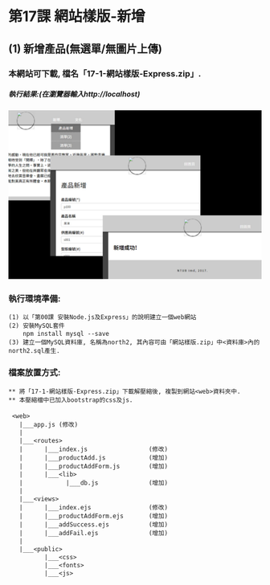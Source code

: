 # 第17課 網站樣版-新增


## (1) 新增產品(無選單/無圖片上傳)

### 本網站可下載, 檔名「17-1-網站樣版-Express.zip」.


##### 執行結果:(在瀏覽器輸入http://localhost)
![GitHub Logo](/images/results17-1.jpg)


### 執行環境準備:
```
(1) 以「第00課 安裝Node.js及Express」的說明建立一個web網站
(2) 安裝MySQL套件
    npm install mysql --save
(3) 建立一個MySQL資料庫, 名稱為north2, 其內容可由「網站樣版.zip」中<資料庫>內的north2.sql產生.
```



### 檔案放置方式:
```
** 將「17-1-網站樣版-Express.zip」下載解壓縮後, 複製到網站<web>資料夾中.
** 本壓縮檔中已加入bootstrap的css及js.

 <web>
   |___app.js (修改)
   |
   |___<routes>
   |      |___index.js                 (修改) 
   |      |___productAdd.js            (增加)
   |      |___productAddForm.js        (增加) 
   |      |___<lib>
   |            |___db.js              (增加)
   |
   |___<views>
   |      |___index.ejs                (修改)   
   |      |___productAddForm.ejs       (增加)
   |      |___addSuccess.ejs           (增加)  
   |      |___addFail.ejs              (增加)   
   |
   |___<public>
          |___<css>
          |___<fonts>          
          |___<js>
```
